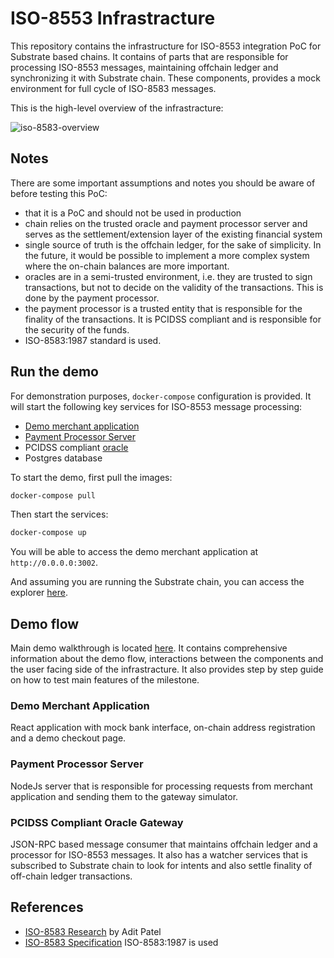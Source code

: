 # ISO-8553 Infrastracture

This repository contains the infrastructure for ISO-8553 integration PoC for Substrate based chains. It contains of parts that are responsible for processing ISO-8553 messages, maintaining offchain ledger and synchronizing it with Substrate chain. These components, provides a mock environment for full cycle of ISO-8583 messages.

This is the high-level overview of the infrastracture:

![iso-8583-overview](https://github.com/subclone/payment-processor/assets/88332432/939a8e5c-0b2e-4735-b0f4-003726008248)


## Notes

There are some important assumptions and notes you should be aware of before testing this PoC:

- that it is a PoC and should not be used in production
- chain relies on the trusted oracle and payment processor server and serves as the settlement/extension layer of the existing financial system
- single source of truth is the offchain ledger, for the sake of simplicity. In the future, it would be possible to implement a more complex system where the on-chain balances are more important.
- oracles are in a semi-trusted environment, i.e. they are trusted to sign transactions, but not to decide on the validity of the transactions. This is done by the payment processor.
- the payment processor is a trusted entity that is responsible for the finality of the transactions. It is PCIDSS compliant and is responsible for the security of the funds.
- ISO-8583:1987 standard is used.

## Run the demo

For demonstration purposes, `docker-compose` configuration is provided. It will start the following key services for ISO-8553 message processing:

- [Demo merchant application](./interface/README.md)
- [Payment Processor Server](./payment-processor/README.md)
- PCIDSS compliant [oracle](./pcidss/README.md)
- Postgres database

To start the demo, first pull the images:

```bash
docker-compose pull
```

Then start the services:

```bash
docker-compose up
```

You will be able to access the demo merchant application at `http://0.0.0.0:3002`.

And assuming you are running the Substrate chain, you can access the explorer [here](https://polkadot.js.org/apps/?rpc=ws://localhost:9944#/explorer).

## Demo flow

Main demo walkthrough is located [here](./DEMO.md). It contains comprehensive information about the demo flow, interactions between the components and the user facing side of the infrastracture. It also provides step by step guide on how to test main features of the milestone.

### Demo Merchant Application

React application with mock bank interface, on-chain address registration and a demo checkout page.

### Payment Processor Server

NodeJs server that is responsible for processing requests from merchant application and sending them to the gateway simulator.

### PCIDSS Compliant Oracle Gateway

JSON-RPC based message consumer that maintains offchain ledger and a processor for ISO-8553 messages. It also has a watcher services that is subscribed to Substrate chain to look for intents and also settle finality of off-chain ledger transactions.

## References

- [ISO-8583 Research](https://github.com/adit313/ISO8583-Blockchain-Integration-Plan) by Adit Patel
- [ISO-8583 Specification](https://www.iso.org/standard/15870.html) ISO-8583:1987 is used
